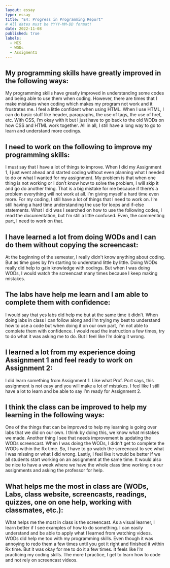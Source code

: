 ```yaml
---
layout: essay
type: essay
title: "E4: Progress in Programming Report"
# All dates must be YYYY-MM-DD format!
date: 2022-11-08
published: true
labels:
  - MIS
  - WODs
  - Assigment1
---
```

<h2>My programming skills have greatly improved in the following ways:</h2>
<p>My programming skills have greatly improved in understanding some codes and being able to use them when coding. However, there are times that I make mistakes when coding which makes my program not work and it frustrates me. I feel a little confident when using HTML. When I use HTML, I can do basic stuff like header, paragraphs, the use of tags, the use of href, etc. With CSS, I’m okay with it but I just have to go back to the old WODs on how CSS and HTML work together. All in all, I still have a long way to go to learn and understand more codings.</p>

<h2>I need to work on the following to improve my programming skills:</h2>
<p>I must say that I have a lot of things to improve. When I did my Assignment 1, I just went ahead and started coding without even planning what I needed to do or what I wanted for my assignment. My problem is that when one thing is not working or I don’t know how to solve the problem, I will skip it and go do another thing. That is a big mistake for me because if there’s a problem everything will not work at all. I’m giving myself a hard time even more. For my coding, I still have a lot of things that I need to work on. I’m still having a hard time understanding the use for loops and if-else statements. What I did was I searched on how to use the following codes, I read the documentation, but I’m still a little confused. Even, the commenting part, I need to work on that.</p>

<h2>I have learned a lot from doing WODs and I can do them without copying the screencast:</h2>
<p>At the beginning of the semester, I really didn't know anything about coding. But as time goes by I’m starting to understand little by little. Doing WODs really did help to gain knowledge with codings. But when I was doing WODs, I would watch the screencast many times because I keep making mistakes.</p>

<h2>The labs have help me learn and I am able to complete them with confidence:</h2>
<p>I would say that yes labs did help me but at the same time it didn’t. When doing labs in class I can follow along and I’m trying my best to understand how to use a code but when doing it on our own part, I’m not able to complete them with confidence. I would read the instruction a few times, try to do what it was asking me to do. But I feel like I’m doing it wrong.</p>

<h2>I learned a lot from my experience doing Assignment 1 and feel ready to work on Assignment 2:</h2>
<p>I did learn something from Assignment 1. Like what Prof. Port says, this assignment is not easy and you will make a lot of mistakes. I feel like I still have a lot to learn and be able to say I’m ready for Assignment 2.</p>

<h2>I think the class can be improved to help my learning in the following ways:</h2>
<p>One of the things that can be improved to help my learning is going over labs that we did on our own. I think by doing this, we know what mistakes we made. Another thing I see that needs improvement is updating the WODs screencast. When I was doing the WODs, I didn't get to complete the WODs within the Rx time. So, I have to go watch the screencast to see what I was missing or what I did wrong. Lastly, I feel like it would be better if we all students start working on an assignment at the same time. It would also be nice to have a week where we have the whole class time working on our assignments and asking the professor for help.</p>

<h2>What helps me the most in class are (WODs, Labs, class website, screencasts, readings, quizzes, one on one help, working with classmates, etc.):</h2>
<p>What helps me the most in class is the screencast. As a visual learner, I learn better if I see examples of how to do something. I can easily understand and be able to apply what I learned from watching videos. WODs did help me too with my programming skills. Even though it was annoying to redo them a few times until you got it right and finished it within Rx time. But it was okay for me to do it a few times. It feels like I’m practicing my coding skills. The more I practice, I get to learn how to code and not rely on screencast videos.</p>

